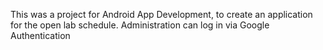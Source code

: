 This was a project for Android App Development, to create an application for the open lab schedule. 
Administration can log in via Google Authentication 
